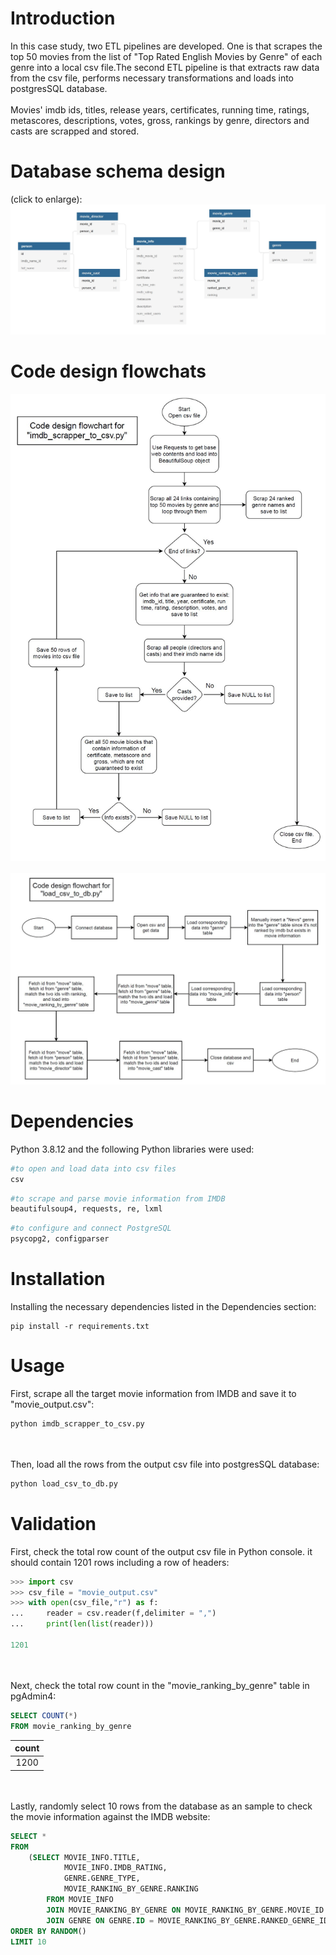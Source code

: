 # Introduction
In this case study, two ETL pipelines are developed. One is that scrapes the top 50 movies from the list of "Top Rated English Movies by Genre" of each genre into a local csv file.The second ETL pipeline is that extracts raw data from the csv file, performs necessary transformations and loads into postgresSQL database.
<br/><br/>
Movies' imdb ids, titles, release years, certificates, running time, ratings, metascores, descriptions, votes, gross, rankings by genre, directors and casts are scrapped and stored.

# Database schema design
(click to enlarge):
![alt text](https://github.com/jhaojay/imdb_top50_by_genre/blob/main/charts/schema.JPG?raw=true)

# Code design flowchats
![alt text](https://github.com/jhaojay/imdb_top50_by_genre/blob/main/charts/flowchart1.JPG?raw=true)
<br/><br/>
![alt text](https://github.com/jhaojay/imdb_top50_by_genre/blob/main/charts/flowchart2.JPG?raw=true)

# Dependencies
Python 3.8.12 and the following Python libraries were used:
```python
#to open and load data into csv files
csv
```
```python
#to scrape and parse movie information from IMDB
beautifulsoup4, requests, re, lxml 
```
```python
#to configure and connect PostgreSQL
psycopg2, configparser 
```

# Installation
Installing the necessary dependencies listed in the Dependencies section:
```
pip install -r requirements.txt
```

# Usage
First, scrape all the target movie information from IMDB and save it to "movie_output.csv":
```python
python imdb_scrapper_to_csv.py
```
<br/><br/>
Then, load all the rows from the output csv file into postgresSQL database:
```python
python load_csv_to_db.py
```

# Validation
First, check the total row count of the output csv file in Python console.
it should contain 1201 rows including a row of headers:
```python
>>> import csv
>>> csv_file = "movie_output.csv"
>>> with open(csv_file,"r") as f:
...     reader = csv.reader(f,delimiter = ",")
...     print(len(list(reader)))

1201
```
<br/><br/>
Next, check the total row count in the "movie_ranking_by_genre" table in pgAdmin4:
```SQL
SELECT COUNT(*)
FROM movie_ranking_by_genre
```
| count | 
| :---: |
| 1200 |

<br/><br/>
Lastly, randomly select 10 rows from the database as an sample to check the movie information against the IMDB website:
```SQL
SELECT *
FROM
	(SELECT MOVIE_INFO.TITLE,
	 		MOVIE_INFO.IMDB_RATING,	 
			GENRE.GENRE_TYPE,
			MOVIE_RANKING_BY_GENRE.RANKING
		FROM MOVIE_INFO
		JOIN MOVIE_RANKING_BY_GENRE ON MOVIE_RANKING_BY_GENRE.MOVIE_ID = MOVIE_INFO.ID
		JOIN GENRE ON GENRE.ID = MOVIE_RANKING_BY_GENRE.RANKED_GENRE_ID) AS INFO
ORDER BY RANDOM()
LIMIT 10
```
